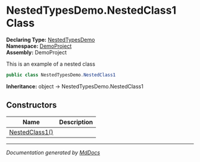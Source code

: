 ﻿<!--  
 =================================================================   
   Auto-Generated:   
   The contents of this file were generated by a tool.  
   Changes to this file may be list if the file is regenerated  
 =================================================================   
-->

# NestedTypesDemo.NestedClass1 Class

**Declaring Type:** [NestedTypesDemo](../index.md)  
**Namespace:** [DemoProject](../../index.md)  
**Assembly:** DemoProject

This is an example of a nested class

```csharp
public class NestedTypesDemo.NestedClass1
```

**Inheritance:** object → NestedTypesDemo.NestedClass1

## Constructors

| Name                                    | Description |
| --------------------------------------- | ----------- |
| [NestedClass1()](constructors/index.md) |             |

___

*Documentation generated by [MdDocs](https://github.com/ap0llo/mddocs)*
